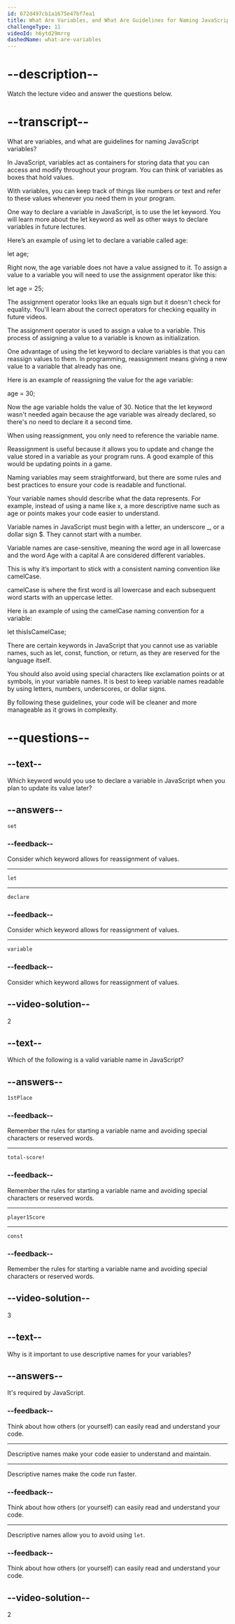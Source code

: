 ```yaml
---
id: 672d497cb1a1675e47bf7ea1
title: What Are Variables, and What Are Guidelines for Naming JavaScript Variables?
challengeType: 11
videoId: h6ytd29mrrg
dashedName: what-are-variables
---
```


# --description--

Watch the lecture video and answer the questions below.

# --transcript--

What are variables, and what are guidelines for naming JavaScript variables?

In JavaScript, variables act as containers for storing data that you can access and modify throughout your program. You can think of variables as boxes that hold values.

With variables, you can keep track of things like numbers or text and refer to these values whenever you need them in your program.

One way to declare a variable in JavaScript, is to use the let keyword. You will learn more about the let keyword as well as other ways to declare variables in future lectures.

Here’s an example of using let to declare a variable called age:

let age;

Right now, the age variable does not have a value assigned to it. To assign a value to a variable you will need to use the assignment operator like this:

let age = 25;

The assignment operator looks like an equals sign but it doesn't check for equality. You'll learn about the correct operators for checking equality in future videos.

The assignment operator is used to assign a value to a variable. This process of assigning a value to a variable is known as initialization.

One advantage of using the let keyword to declare variables is that you can reassign values to them. In programming, reassignment means giving a new value to a variable that already has one.

Here is an example of reassigning the value for the age variable:

age = 30;

Now the age variable holds the value of 30. Notice that the let keyword wasn't needed again because the age variable was already declared, so there's no need to declare it a second time.

When using reassignment, you only need to reference the variable name.

Reassignment is useful because it allows you to update and change the value stored in a variable as your program runs. A good example of this would be updating points in a game.

Naming variables may seem straightforward, but there are some rules and best practices to ensure your code is readable and functional.

Your variable names should describe what the data represents. For example, instead of using a name like x, a more descriptive name such as age or points makes your code easier to understand.

Variable names in JavaScript must begin with a letter, an underscore _, or a dollar sign $. They cannot start with a number.

Variable names are case-sensitive, meaning the word age in all lowercase and the word Age with a capital A are considered different variables.

This is why it’s important to stick with a consistent naming convention like camelCase.

camelCase is where the first word is all lowercase and each subsequent word starts with an uppercase letter.

Here is an example of using the camelCase naming convention for a variable:

let thisIsCamelCase;

There are certain keywords in JavaScript that you cannot use as variable names, such as let, const, function, or return, as they are reserved for the language itself.

You should also avoid using special characters like exclamation points or at symbols, in your variable names. It is best to keep variable names readable by using letters, numbers, underscores, or dollar signs.

By following these guidelines, your code will be cleaner and more manageable as it grows in complexity.

# --questions--

## --text--

Which keyword would you use to declare a variable in JavaScript when you plan to update its value later?

## --answers--

`set`

### --feedback--

Consider which keyword allows for reassignment of values.

---

`let`

---

`declare`

### --feedback--

Consider which keyword allows for reassignment of values.

---

`variable`

### --feedback--

Consider which keyword allows for reassignment of values.

## --video-solution--

2

## --text--

Which of the following is a valid variable name in JavaScript?

## --answers--

`1stPlace`

### --feedback--

Remember the rules for starting a variable name and avoiding special characters or reserved words.

---

`total-score!`

### --feedback--

Remember the rules for starting a variable name and avoiding special characters or reserved words.

---

`player1Score`

---

`const`

### --feedback--

Remember the rules for starting a variable name and avoiding special characters or reserved words.

## --video-solution--

3

## --text--

Why is it important to use descriptive names for your variables?

## --answers--

It's required by JavaScript.

### --feedback--

Think about how others (or yourself) can easily read and understand your code.

---

Descriptive names make your code easier to understand and maintain.

---

Descriptive names make the code run faster.

### --feedback--

Think about how others (or yourself) can easily read and understand your code.

---

Descriptive names allow you to avoid using `let`.

### --feedback--

Think about how others (or yourself) can easily read and understand your code.

## --video-solution--

2
